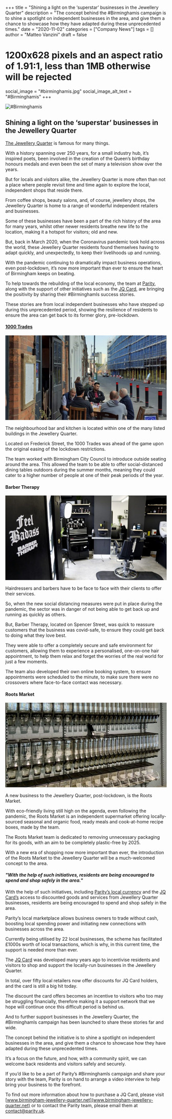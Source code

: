 +++
title = "Shining a light on the ‘superstar’ businesses in the Jewellery Quarter"
description = "The concept behind the #Birminghamis campaign is to shine a spotlight on independent businesses in the area, and give them a chance to showcase how they have adapted during these unprecedented times."
date = "2020-11-02"
categories = ["Company News"]
tags = []
author = "Matteo Vanzini"
draft = false
# 1200x628 pixels and an aspect ratio of 1.91:1, less than 1MB otherwise will be rejected
social_image = "#birminghamis.jpg"
social_image_alt_text = "#Birminghamis"
+++

![#Birminghamis](#birminghamis.jpg)

## Shining a light on the ‘superstar’ businesses in the Jewellery Quarter

[The Jewellery Quarter](https://www.birmingham-jewellery-quarter.net/) is famous for many things.

With a history spanning over 250 years, for a small industry hub, it’s inspired poets, been involved in the creation of the Queen’s birthday honours medals and even been the set of many a television show over the years.

But for locals and visitors alike, the Jewellery Quarter is more often than not a place where people revisit time and time again to explore the local, independent shops that reside there.

From coffee shops, beauty salons, and, of course, jewellery shops, the Jewellery Quarter is home to a range of wonderful independent retailers and businesses.

Some of these businesses have been a part of the rich history of the area for many years, whilst other newer residents breathe new life to the location, making it a hotspot for visitors; old and new.

But, back in March 2020, when the Coronavirus pandemic took hold across the world, these Jewellery Quarter residents found themselves having to adapt quickly, and unexpectedly, to keep their livelihoods up and running.

With the pandemic continuing to dramatically impact business operations, even post-lockdown, it’s now more important than ever to ensure the heart of Birmingham keeps on beating.

To help towards the rebuilding of the local economy, the team at [Parity](https://parity.uk), along with the support of other initiatives such as the [JQ Card](https://www.birmingham-jewellery-quarter.net/jq-sales/), are bringing the positivity by sharing their #BirminghamIs success stories.

These stories are from local independent businesses who have stepped up during this unprecedented period, showing the resilience of residents to ensure the area can get back to its former glory, pre-lockdown.

#### [1000 Trades](https://www.birmingham-jewellery-quarter.net/listing/1000-trades/)

![1000 Trades outside sittings](1000trades.jpg)

The neighbourhood bar and kitchen is located within one of the many listed buildings in the Jewellery Quarter.

Located on Frederick Street, the 1000 Trades was ahead of the game upon the original easing of the lockdown restrictions. 

The team worked with Birmingham City Council to introduce outside seating around the area. This allowed the team to be able to offer social-distanced dining tables outdoors during the summer months, meaning they could cater to a higher number of people at one of their peak periods of the year.

#### Barber Therapy

![Barber Therapy studio](barber.jpg)

Hairdressers and barbers have to be face to face with their clients to offer their services.
 
So, when the new social distancing measures were put in place during the pandemic, the sector was in danger of not being able to get back up and running as quickly as others.
 
But, Barber Therapy, located on Spencer Street, was quick to reassure customers that the business was covid-safe, to ensure they could get back to doing what they love best.
 
They were able to offer a completely secure and safe environment for customers, allowing them to experience a personalised, one-on-one hair appointment, to help them relax and forget the worries of the real world for just a few moments.
 
The team also developed their own online booking system, to ensure appointments were scheduled to the minute, to make sure there were no crossovers where face-to-face contact was necessary.

#### Roots Market

![Roots Market dispensers](roots-market.jpg)

A new business to the Jewellery Quarter, post-lockdown, is the Roots Market.
 
With eco-friendly living still high on the agenda, even following the pandemic, the Roots Market is an independent supermarket offering locally-sourced seasonal and organic food, ready meals and cook-at-home recipe boxes, made by the team.
 
The Roots Market team is dedicated to removing unnecessary packaging for its goods, with an aim to be completely plastic-free by 2025.
 
With a new era of shopping now more important than ever, the introduction of the Roots Market to the Jewellery Quarter will be a much-welcomed concept to the area.

#### _"With the help of such initiatives, residents are being encouraged to spend and shop safely in the area."_

With the help of such initiatives, including [Parity’s local currency](https://parity.uk/marketplace/) and the [JQ Card’s](https://www.birmingham-jewellery-quarter.net/) access to discounted goods and services from Jewellery Quarter businesses, residents are being encouraged to spend and shop safely in the area.

Parity’s local marketplace allows business owners to trade without cash, boosting local spending power and initiating new connections with businesses across the area.
 
Currently being utilised by 22 local businesses, the scheme has facilitated £1000s worth of local transactions, which is why, in this current time, the support is needed more than ever.
 
The [JQ Card](https://www.birmingham-jewellery-quarter.net/) was developed many years ago to incentivise residents and visitors to shop and support the locally-run businesses in the Jewellery Quarter.
 
In total, over fifty local retailers now offer discounts for JQ Card holders, and the card is still a big hit today.
 
The discount the card offers becomes an incentive to visitors who too may be struggling financially, therefore making it a support network that we hope will continue once this difficult period is behind us.
 
And to further support businesses in the Jewellery Quarter, the #BirminghamIs campaign has been launched to share these stories far and wide.
 
The concept behind the initiative is to shine a spotlight on independent businesses in the area, and give them a chance to showcase how they have adapted during these unprecedented times.
 
It’s a focus on the future, and how, with a community spirit, we can welcome back residents and visitors safely and securely.
 
If you’d like to be a part of Parity’s #BirminghamIs campaign and share your story with the team, Parity is on hand to arrange a video interview to help bring your business to the forefront.
 
To find out more information about how to purchase a JQ Card, please visit [www.birmingham-jewellery-quarter.net](www.birmingham-jewellery-quarter.net) or to contact the Parity team, please email them at contact@parity.uk.

